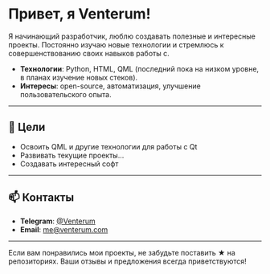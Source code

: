# Привет, я Venterum!

Я начинающий разработчик, люблю создавать полезные и интересные проекты. Постоянно изучаю новые технологии и стремлюсь к совершенствованию своих навыков работы с.

- **Технологии**: Python, HTML, QML (последний пока на низком уровне, в планах изучение новых стеков).
- **Интересы**: open-source, автоматизация, улучшение пользовательского опыта.

---

## 🎯 Цели
- Освоить QML и другие технологии для работы с Qt
- Развивать текущие проекты...
- Создавать интересный софт

---

## 📫 Контакты
- **Telegram**: [@Venterum](https://t.me/Venterum)
- **Email**: [me@venterum.com](mailto:me@venterum.com)

---

Если вам понравились мои проекты, не забудьте поставить ★ на репозиториях. Ваши отзывы и предложения всегда приветствуются!
